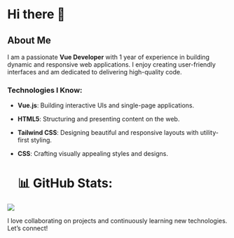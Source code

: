 # Hi there 👋

## About Me

I am a passionate **Vue Developer** with 1 year of experience in building dynamic and responsive web applications. I enjoy creating user-friendly interfaces and am dedicated to delivering high-quality code.

### Technologies I Know:
- **Vue.js**: Building interactive UIs and single-page applications.
- **HTML5**: Structuring and presenting content on the web.
- **Tailwind CSS**: Designing beautiful and responsive layouts with utility-first styling.
- **CSS**: Crafting visually appealing styles and designs.

  # 📊 GitHub Stats:

![](https://github-readme-stats.vercel.app/api?username=SowndharSathish&theme=dark&hide_border=false&include_all_commits=false&count_private=false)

I love collaborating on projects and continuously learning new technologies. Let’s connect!



